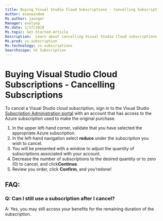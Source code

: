 ```yaml
---
title: Buying Visual Studio Cloud Subscriptions - Cancelling Subscriptions
Author: evanwindom
Ms.author: jaunger
Manager: evelynp
Ms.date: 1/17/2018
Ms.topic: Get-Started-Article
Description:  Learn about cancelling Visual Studio Cloud subscriptions purchased through Visual Studio Marketplace
Ms.prod: vs-subscription
Ms.technology: vs-subscriptions
Searchscope: VS Subscription
---
```


# Buying Visual Studio Cloud Subscriptions - Cancelling Subscriptions

To cancel a Visual Studio cloud subscription, sign in to the Visual Studio [Subscription Administration portal](https://manage.visualstudio.com/) with an account that has access to the Azure subscription used to make the original purchase.
1.	In the upper left-hand corner, validate that you have selected the appropriate Azure subscription.
2.	In the left-hand navigation select **reduce** under the subscription you wish to cancel.
3.	You will be presented with a window to adjust the quantity of subscriptions  associated with your account.
4.	Decrease the number of subscriptions to the desired quantity or to zero (0) to cancel, and click**Continue**.
5.	Review you order, click **Confirm**, and you’redone!
## FAQ:
### Q:  Can I still use a subscription after I cancel?
A:  Yes, you may still access your benefits for the remaining duration of the subscription.
